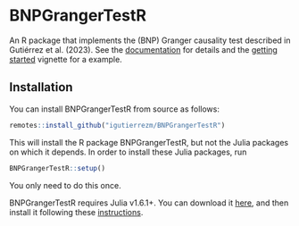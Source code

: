 # BNPGrangerTestR

<!-- badges: start -->
<!-- badges: end -->

An R package that implements the (BNP) Granger causality test described in 
Gutiérrez et al. (2023). See the 
[documentation](https://igutierrezm.github.io/BNPGrangerTestR/index.html) 
for details and the 
[getting started](https://igutierrezm.github.io/BNPGrangerTestR/articles/getting_started.html) 
vignette for a example.

## Installation

You can install BNPGrangerTestR from source as follows:

```r
remotes::install_github("igutierrezm/BNPGrangerTestR")
```

This will install the R package BNPGrangerTestR, but not the Julia packages on
which it depends. In order to install these Julia packages, run

```r
BNPGrangerTestR::setup()
```

You only need to do this once.

BNPGrangerTestR requires Julia v1.6.1+. You can download it 
[here](https://julialang.org/downloads/), 
and then install it following these 
[instructions](https://julialang.org/downloads/platform/).
